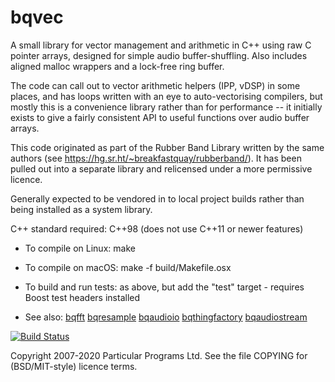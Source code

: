 
bqvec
=====

A small library for vector management and arithmetic in C++ using raw
C pointer arrays, designed for simple audio buffer-shuffling. Also
includes aligned malloc wrappers and a lock-free ring buffer.

The code can call out to vector arithmetic helpers (IPP, vDSP) in some
places, and has loops written with an eye to auto-vectorising
compilers, but mostly this is a convenience library rather than for
performance -- it initially exists to give a fairly consistent API to
useful functions over audio buffer arrays.

This code originated as part of the Rubber Band Library written by the
same authors (see https://hg.sr.ht/~breakfastquay/rubberband/).
It has been pulled out into a separate library and relicensed under a
more permissive licence.

Generally expected to be vendored in to local project builds rather
than being installed as a system library.

C++ standard required: C++98 (does not use C++11 or newer features)

 * To compile on Linux: make
   
 * To compile on macOS: make -f build/Makefile.osx

 * To build and run tests: as above, but add the "test" target -
   requires Boost test headers installed

 * See also: [bqfft](https://hg.sr.ht/~breakfastquay/bqfft) [bqresample](https://hg.sr.ht/~breakfastquay/bqresample) [bqaudioio](https://hg.sr.ht/~breakfastquay/bqaudioio) [bqthingfactory](https://hg.sr.ht/~breakfastquay/bqthingfactory) [bqaudiostream](https://hg.sr.ht/~breakfastquay/bqaudiostream)

[![Build Status](https://travis-ci.org/breakfastquay/bqvec.svg?branch=master)](https://travis-ci.org/breakfastquay/bqvec)

Copyright 2007-2020 Particular Programs Ltd. See the file COPYING for
(BSD/MIT-style) licence terms.

